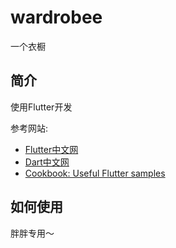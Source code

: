 # wardrobee

一个衣橱

## 简介

使用Flutter开发

参考网站:

- [Flutter中文网](https://flutter.dev/docs/get-started/codelab)
- [Dart中文网](https://dart.cn/guides/language/language-tour)
- [Cookbook: Useful Flutter samples](https://flutter.dev/docs/cookbook)

## 如何使用

胖胖专用～
